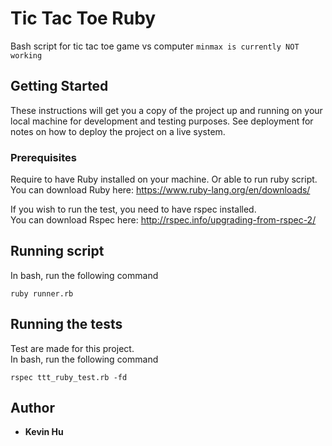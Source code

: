 # Tic Tac Toe Ruby

Bash script for tic tac toe game vs computer
``` minmax is currently NOT working ```

## Getting Started

These instructions will get you a copy of the project up and running on your local machine for development and testing purposes. See deployment for notes on how to deploy the project on a live system.

### Prerequisites

Require to have Ruby installed on your machine. Or able to run ruby script.   
You can download Ruby here: https://www.ruby-lang.org/en/downloads/

If you wish to run the test, you need to have rspec installed.   
You can download Rspec here: http://rspec.info/upgrading-from-rspec-2/   

## Running script

In bash, run the following command
```  
ruby runner.rb
```
## Running the tests

Test are made for this project.    
In bash, run the following command
```  
rspec ttt_ruby_test.rb -fd
```

## Author

* **Kevin Hu**
